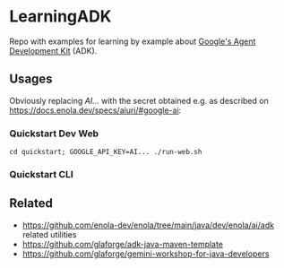 # LearningADK

Repo with examples for learning by example about [Google's Agent Development Kit](https://google.github.io/adk-docs/) (ADK).

## Usages

Obviously replacing _AI..._ with the secret obtained e.g. as described on https://docs.enola.dev/specs/aiuri/#google-ai:

### Quickstart Dev Web

    cd quickstart; GOOGLE_API_KEY=AI... ./run-web.sh

### Quickstart CLI


## Related

* https://github.com/enola-dev/enola/tree/main/java/dev/enola/ai/adk related utilities
* https://github.com/glaforge/adk-java-maven-template
* https://github.com/glaforge/gemini-workshop-for-java-developers
